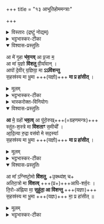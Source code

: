 +++
title = "१३ आभूतिहोममन्त्राः"

+++

<details><summary>विस्तारः (द्रष्टुं नोद्यम्)</summary>

१ विराट्  
२ त्रिष्टुप्  
३ जगती  
विश्वेदेवा ऋषयः
</details>


<details><summary>भट्टभास्कर-टीका</summary>

1अथ आभूतीर्जुहोति - आ मे गृहा इत्यादि ॥ 
</details>

<details open><summary>विश्वास-प्रस्तुतिः</summary>

आ मे॑ गृ॒हा **भ॑व॒न्त्व्** आ प्र॒जा म॒   
आ मा॑ य॒ज्ञो **वि॑शतु** वी॒र्या॑वान् ।  
आपो॑ दे॒वीर् य॒ज्ञिया॒ मा **ऽऽवि॑शन्तु**  
स॒हस्र॑स्य मा भू॒मा +++(यज्ञो)+++ **मा प्र हा॑सीत्** ।
</details>

<details><summary>मूलम्</summary>

आ मे॑ गृ॒हा भ॑व॒न्त्वा प्र॒जा म॒ आ मा॑ य॒ज्ञो वि॑शतु वी॒र्या॑वान् ।  
आपो॑ दे॒वीर्य॒ज्ञिया॒ मा वि॑शन्तु स॒हस्र॑स्य मा भू॒मा मा प्र हा॑सीत् ।
</details>

<details><summary>भट्टभास्कर-टीका</summary>

तिस्त्रस्त्रिष्टुभः जगती प्रथमा । मे मम गृहाः आभवन्तु आभिमुख्येन मम भवन्तु मां प्राप्नुवन्तु । प्रजा च मे आभवतु आभिमुख्येन जायताम् । यज्ञो मां आविशतु वीर्यवान् फलदानसमर्थशक्तिमान् । 'अन्येषाम्' इति दीर्घत्वम् । आपश्च देव्यः यज्ञिया यज्ञसंपादनार्थाः मां विशन्तु । 'यज्ञर्त्विग्भ्यां' इति घः ।  
किं च -  
**सहस्रस्य भूमा** सहस्रसंबन्धि यद् बहुतरं सहस्रगृहात् अन्यून-पद-पादादेः ।  
स मा कदाचिद् अपि **मा प्रहासीत्** मा त्याक्षीत्  
सहस्राद् ऊन-विभूतिः मा कदाचित् भूवम् । 'बहोर्लोपो भूच बहोः' ॥
</details>


<details><summary>भास्करोक्त-विनियोगः</summary>

2अथ द्वितीया - आ मे ग्रह इति । 
</details>


<details open><summary>विश्वास-प्रस्तुतिः</summary>

**आ** मे॒ ग्रहो॑ **भव॒त्व्** आ पु॑रो॒रुख्+++(=ग्रहणमन्त्रः)+++  
स्तु॑त-श॒स्त्रे मा **वि॑शताꣳ** स॒मीची᳚ ।  
आ॒दि॒त्या रु॒द्रा वस॑वो मे सद॒स्याः᳚   
स॒हस्र॑स्य मा भू॒मा +++(यज्ञो)+++ **मा प्र हा॑सीत्** ।
</details>

<details><summary>मूलम्</summary>

आ मे॒ ग्रहो॑ भव॒त्वा पु॑रो॒रुख्स्तु॑तश॒स्त्रे मा वि॑शताꣳ स॒मीची᳚ ।  
आ॒दि॒त्या रु॒द्रा वस॑वो मे सद॒स्याः᳚ स॒हस्र॑स्य मा भू॒मा मा प्र हा॑सीत् ।
</details>

<details><summary>भट्टभास्कर-टीका</summary>

ग्रहः ऐन्द्रवायवादिः मम आभवतु । स एवार्थः । **पुरोरुक्** ग्रहणमन्त्रश्च मामाविशतु । स्तुतशस्त्रे च मामाविशताम् । समीची सम्यङ्निर्वृत्ते । सम्यादेशस्य 'चौ' इति दीर्घत्वम्, 'नपुंसकाच्च' इति शिः । आदित्यादयश्च मे मम सदस्या भवन्तु नित्यं यष्टा भूयासमित्यर्थः । यद्वा - आदित्यादयस्सर्वेऽपि मामाविशन्तु । सहस्रस्येत्यादि । गतम् ॥
</details>

<details open><summary>विश्वास-प्रस्तुतिः</summary>

आ मा᳚ ऽग्निष्टो॒मो **वि॑शतु**, +उ॒क्थ्य॑श् च+   
अतिरा॒त्रो मा **वि॑शत्व्** +++(प्र+)+++आपि-शर्व॒रः ।  
ति॒रो-अ॑ह्निया मा॒ **सुहु॑ता॒ आ वि॑शन्तु** +++(यज्ञाः)+++  
स॒हस्र॑स्य मा भू॒मा +++(यज्ञः)+++ मा॒ प्र हा॑सीत् ॥  
</details>

<details><summary>मूलम्</summary>

आ मा᳚ग्निष्टो॒मो वि॑शतू॒क्थ्य॑श्चातिरा॒त्रो मा वि॑शत्वापिशर्व॒रः ।   
ति॒रोअ॑ह्निया मा॒ सुहु॑ता॒ आ वि॑शन्तु स॒हस्र॑स्य मा भू॒मा मा॒ प्र हा॑सीत् ॥ [34]
</details>

<details><summary>भट्टभास्कर-टीका</summary>

3तृतीया - अग्निष्टोमो मामाविशतु । उक्थ्यश्च अतिरात्रश्च मामाविशत्वेव । अतिरात्रो विशेष्यते - आपिशर्वरः । अपिशर्वरी रात्रिपर्यायः, समुच्चितरात्रिपर्यायो वा । स्वार्थिकोण् । तिरोअह्निया रात्रिः सा मामाविशतु । सुहुताः सुष्ठु हुताः । अह्नः तिरोहिताः तिरोअह्नियाः । 'अह्नोह्नः एतेम्यः' इत्यह्नादेशः, स्वार्थिको यत् । सहस्रस्येत्यादि । गतम् ॥

इति सप्तमे तृतीये त्रयोदशोनुवाकः ॥  
</details>

